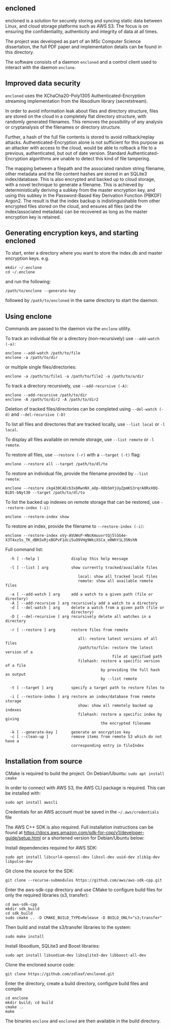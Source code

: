 ## encloned
encloned is a solution for securely storing and syncing static data between Linux, and cloud storage platforms such as AWS S3. The focus is on ensuring the confidentiality, authenticity and integrity of data at all times.

The project was developed as part of an MSc Computer Science dissertation, the full PDF paper and implementation details can be found in this directory.

The software consists of a daemon `encloned` and a control client used to interact with the daemon `enclone`.

## Improved data security
`encloned` uses the XChaCha20-Poly1305 Authenticated-Encryption streaming implementation from the libsodium library (secretstream). 

In order to avoid information leak about files and directory structure, files are stored on the cloud in a completely flat directory structure, with randomly generated filenames. This removes the possibility of any analysis or cryptanalysis of the filenames or directory structure.

Further, a hash of the full file contents is stored to avoid rollback/replay attacks. Authenticated-Encryption alone is not sufficient for this purpose as an attacker with access to the cloud, would be able to rollback a file to a previous, authenticated, but out of date version. Standard Authenticated-Encryption algorithms are unable to detect this kind of file tampering.

The mapping between a filepath and the associated random string filename, other metadata and the file content hashes are stored in an SQLite3 index/database. This is also encrypted and backed up to cloud storage, with a novel technique to generate a filename. This is achieved by deterministically deriving a subkey from the master encryption key, and using this subkey in the Password-Based Key Derivation Function (PBKDF) Argon2. The result is that the index backup is indistinguishable from other encrypted files stored on the cloud, and ensures all files (and the index/associated metadata) can be recovered as long as the master encryption key is retained.
  
## Generating encryption keys, and starting encloned
To start, enter a directory where you want to store the index.db and master encryption keys.
e.g.
```
mkdir ~/.enclone
cd ~/.enclone
```
and run the following:
```
/path/to/enclone --generate-key
```
followed by `/path/to/encloned` in the same directory to start the daemon.
## Using enclone
Commands are passed to the daemon via the `enclone` utility.

To track an individual file or a directory (non-recursively) use `--add-watch (-a)`:
```
enclone --add-watch /path/to/file
enclone -a /path/to/dir
```
or multiple single files/directories:
```
enclone -a /path/to/file1 -a /path/to/file2 -a /path/to/a/dir
```

To track a directory recursively, use `--add-recursive (-A)`:
```
enclone --add-recursive /path/to/dir
enclone -A /path/to/dir2 -A /path/to/dir2
```

Deletion of tracked files/directories can be completed using `--del-watch (-d)` and `--del-recursive (-D)`

To list all files and directories that are tracked locally, use `--list local` or `-l local`.

To display all files available on remote storage, use `--list remote` or `-l remote`.

To restore all files, use `--restore (-r)` with a `--target (-t)` flag:
```
enclone --restore all --target /path/to/dl/to
```

To restore an individual file, provide the filename provided by `--list remote`:
```
enclone --restore ckg430CAEcb3xbRwnNX_aOp-X8b5mYjUyZpmKS3rqrA0RxX0Q-BiDt-bNyt30 --target /path/to/dl/to
```

To list the backed up indexes on remote storage that can be restored, use `--restore-index (-i)`:
```
enclone --restore-index show
```

To restore an index, provide the filename to `--restore-index (-i)`:
```
enclone --restore-index xVy-AVUWsP-HNcKmuuvrtQj5lGG4e-X3T4xz5s_TK_dBKSxRjxBGPvF1dci5uO9VHg9WkiXSCa_e0WhY1L35NshN
``` 

Full command list:
```
  -h [ --help ]              display this help message

  -l [ --list ] arg          show currently tracked/available files

                                local: show all tracked local files
                                remote: show all available remote files

  -a [ --add-watch ] arg     add a watch to a given path (file or directory)
  -A [ --add-recursive ] arg recursively add a watch to a directory
  -d [ --del-watch ] arg     delete a watch from a given path (file or
                             directory)
  -D [ --del-recursive ] arg recursively delete all watches in a directory

  -r [ --restore ] arg       restore files from remote

                                all: restore latest versions of all files
                                /path/to/file: restore the latest version of a
                                               file at specified path
                                filehash: restore a specific version of a file
                                          by providing the full hash as output
                                          by --list remote

  -t [ --target ] arg        specify a target path to restore files to

  -i [ --restore-index ] arg restore an index/database from remote storage
                                show: show all remotely backed up indexes
                                filehash: restore a specific index by giving
                                          the encrypted filename

  -k [ --generate-key ]      generate an encryption key
  -c [ --clean-up ]          remove items from remote S3 which do not have a
                             corresponding entry in fileIndex
```

## Installation from source
CMake is required to build the project.
On Debian/Ubuntu: `sudo apt install cmake`

In order to connect with AWS S3, the AWS CLI package is required. This can be installed with:
```
sudo apt install awscli
```
Credentials for an AWS account must be saved in the `~/.aws/credentials` file

The AWS C++ SDK is also required. Full installation instructions can be found at https://docs.aws.amazon.com/sdk-for-cpp/v1/developer-guide/setup.html or a shortened version for Debian/Ubuntu below:

Install dependencies required for AWS SDK:
```
sudo apt install libcurl4-openssl-dev libssl-dev uuid-dev zlib1g-dev libpulse-dev
```

Git clone the source for the SDK:
```
git clone --recurse-submodules https://github.com/aws/aws-sdk-cpp.git
```

Enter the aws-sdk-cpp directory and use CMake to configure build files for only the required libraries (s3, transfer):
```
cd aws-sdk-cpp
mkdir sdk_build
cd sdk_build
sudo cmake .. -D CMAKE_BUILD_TYPE=Release -D BUILD_ONLY="s3;transfer"
```

Then build and install the s3/transfer libraries to the system:
```
sudo make install
```

Install libsodium, SQLite3 and Boost libraries:
```
sudo apt install libsodium-dev libsqlite3-dev libboost-all-dev
```

Clone the encloned source code:
```
git clone https://github.com/zdleaf/encloned.git
```

Enter the directory, create a build directory, configure build files and compile
```
cd enclone
mkdir build; cd build
cmake ..
make
```
The binaries ```enclone``` and ```encloned``` are then available in the build directory.


